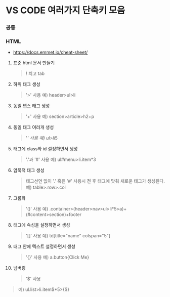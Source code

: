 # VS CODE 여러가지 단축키 모음

### 공통

### HTML

- https://docs.emmet.io/cheat-sheet/

1. 표준 html 문서 만들기
   > ! 치고 tab
2. 하위 태그 생성
   > '>' 사용
   > 예) header>ul>li
3. 동일 뎁스 태그 생성
   > '+' 사용
   > 예) section>article>h2+p
4. 동일 태그 여러개 생성
   > '*' 사용
   > 예) ul>li*5
5. 태그에 class와 id 설정하면서 생성
   > '.'과 '#' 사용
   > 예) ul#menu>li.item\*3
6. 암묵적 태그 생성
   > 태그선언 없이 '.' 혹은 '#' 사용시 전 후 태그에 맞춰 새로운 태그가 생성된다.
   > 예) table>.row>.col
7. 그룹화
   > '()' 사용
   > 예) .container>(header>nav>ul>li\*5>a)+(#content>section)+footer
8. 태그에 속성을 설정하면서 생성
   > '[]' 사용
   > 예) td[title="name" colspan="5"]
9. 태그 안에 텍스트 설정하면서 생성
   > '{}' 사용
   > 예) a.button{Click Me}
10. 넘버링
    > '$' 사용
> 예) ul.list>li.item$\*5>{$}
